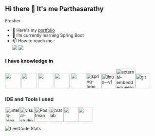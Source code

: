 ## Hi there 👋 It's me Parthasarathy

Fresher

- 🔭 Here's my [portfolio](https://portfolio-parthasarathy.web.app/)                                                
- 🌱 I’m currently learning Spring Boot
- 📫 How to reach me :
<br /> [<img src="https://img.shields.io/badge/LinkedIn-0077B5?style=for-the-badge&logo=linkedin&logoColor=white" />](https://www.linkedin.com/in/parthasarathyak/) [<img src="https://img.shields.io/badge/Gmail-D14836?style=for-the-badge&logo=gmail&logoColor=white" />](mailto:parthasarathy3737@gmail.com)


### I have knowledge in
<img height="50" width="50" src="https://img.icons8.com/color/48/000000/python.png" /> <img height="50" width="50" src="https://img.icons8.com/color/48/000000/c-programming.png" />  <img height="50" width="50" src="https://img.icons8.com/color/48/000000/java-coffee-cup-logo.png" />
<img height="50" width="50" src="https://img.icons8.com/fluent/48/000000/arduino.png"/>  <img height="50" width="50" src="https://img.icons8.com/color/48/000000/mysql-logo.png"/><img width="50" height="50" src="https://img.icons8.com/officel/80/spring-logo.png" alt="spring-logo"/><img width="48" height="48" src="https://img.icons8.com/color/48/linux--v1.png" alt="linux--v1"/><img width="64" height="64" src="https://img.icons8.com/external-flaticons-lineal-color-flat-icons/64/external-embedded-web-development-flaticons-lineal-color-flat-icons.png" alt="external-embedded-web-development-flaticons-lineal-color-flat-icons"/><img width="48" height="48" src="https://img.icons8.com/color/48/git.png" alt="git"/>

### IDE and Tools I used
<img width="48" height="48" src="https://img.icons8.com/color/48/intellij-idea.png" alt="intellij-idea"/><img width="48" height="48" src="https://img.icons8.com/fluency/48/visual-studio-code-2019.png" alt="visual-studio-code-2019"/><img src="https://voyager.postman.com/logo/postman-logo-icon-orange.svg" alt="Postman" width="48" height="48"><img width="48" height="48" src="https://img.icons8.com/fluency/48/matlab.png" alt="matlab"/><img width="48" height="48" src="https://github.com/usebruno/bruno/blob/526fcabffef8afe77274395a176385cf35f73819/assets/images/logo-transparent.png" width="80"/><img width="48" height="48" src="https://icons.iconarchive.com/icons/papirus-team/papirus-apps/256/mysql-workbench-icon.png" width="80"/>

![LeetCode Stats](https://leetcard.jacoblin.cool/parthasarathy_07?theme=dark&font=Marcellus&ext=contest)
